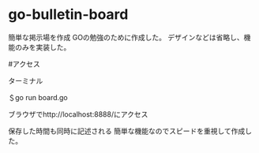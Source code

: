 # go-bulletin-board

簡単な掲示場を作成 GOの勉強のために作成した。
デザインなどは省略し、機能のみを実装した。

#アクセス

ターミナル

＄go run board.go

ブラウザでhttp://localhost:8888/にアクセス

保存した時間も同時に記述される
簡単な機能なのでスピードを重視して作成した。

